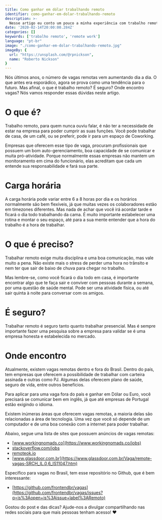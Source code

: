 ```yaml
---
title: Como ganhar em dólar trabalhando remoto
identifier: como-ganhar-em-dolar-trabalhando-remoto
description: >-
  Nesse artigo eu conto um pouco a minha experiência com trabalho remoto e dou dicas para que você possa conseguir uma vaga e ganhar em dolar.
date: '2020-02-14T20:00:00.284Z'
categories: []
keywords: ['trabalho remoto', 'remote work']
language: "pt-br"
image: "./como-ganhar-em-dolar-trabalhando-remoto.jpg"
imageBy: {
  url: "https://unsplash.com/@rpnickson",
  name: "Roberto Nickson"
}
---
```


Nós últimos anos, o número de vagas remotas vem aumentando dia a dia. O que antes era esporádico, agora se prova como uma tendência para o futuro.
Mas afinal, o que é trabalho remoto? É seguro? Onde encontro vagas? Nós vamos responder essas dúvidas neste artigo.

# O que é?
Trabalho remoto, para quem nunca ouviu falar, é não ter a necessidade de estar na empresa para poder cumprir as suas funções. Você pode trabalhar de casa, de um café, ou se preferir, pode ir para um espaço de Coworking.

Empresas que oferecem esse tipo de vaga, procuram profissionais que possuem um bom auto-gerenciamento, boa capacidade de se comunicar e muita pró-atividade. Porque normalmente essas empresas não mantem um monitoramento em cima do funcionário, elas acreditam que cada um entende sua responsabilidade e fará sua parte.

# Carga horária
A carga horária pode variar entre 6 a 8 horas por dia e os horários normalmente são bem flexíveis, já que muitas vezes os colaboradores estão em timezones diferentes.
Mas nada de achar que você irá acordar tarde e ficará o dia todo trabalhando da cama.
É muito importante estabelecer uma rotina e montar o seu espaço, até para a sua mente entender que a hora do trabalho é a hora de trabalhar.

# O que é preciso?
Trabalhar remoto exige muita disciplina e uma boa comunicação, mas vale muito a pena. Não existe mais o stress de perder uma hora no trânsito e nem ter que sair de baixo de chuva para chegar no trabalho.

Mas lembre-se, como você ficará o dia todo em casa, é importante encontrar algo que te faça sair e conviver com pessoas durante a semana, por uma questão de saúde mental. Pode ser uma atividade física, ou até sair quinta à noite para conversar com os amigos.

# É seguro?
Trabalhar remoto é seguro tanto quanto trabalhar presencial. Mas é sempre importante fazer uma pesquisa sobre a empresa para validar se é uma empresa honesta e estabelecida no mercado.

# Onde encontro
Atualmente, existem vagas remotas dentro e fora do Brasil. Dentro do país, tem empresas que oferecem a possibilidade de trabalhar com carteira assinada e outras como PJ. Algumas delas oferecem plano de saúde, seguro de vida, entre outros benefícios.

Para aplicar para uma vaga fora do país e ganhar em Dólar ou Euro, você precisará se comunicar bem em inglês, já que até empresas de Portugal estão exigindo o idioma.

Existem inúmeras áreas que oferecem vagas remotas, a maioria delas são relacionadas a área de tecnologia. Uma vez que você só depende de um computador e de uma boa conexão com a internet para poder trabalhar.

Abaixo, segue uma lista de sites que possuem anúncios de vagas remotas:

 - [www.workingnomads.co](https://www.workingnomads.co/jobs)
 - [stackoverflow.com/jobs](https://stackoverflow.com/jobs?r=true)
 - [remoteok.io](https://remoteok.io/)
 - [www.glassdoor.com.br](https://www.glassdoor.com.br/Vaga/remote-vagas-SRCH_IL.0,6_IS11047.htm)


Específico para vagas no Brasil, tem esse repositório no Github, que é bem interessante:
 - [https://github.com/frontendbr/vagas](https://github.com/frontendbr/vagas/issues?q=is%3Aopen+is%3Aissue+label%3ARemoto)


Gostou do post e das dicas? Ajude-nos a divulgar compartilhando nas redes sociais para que mais pessoas tenham acesso! ❤️️
